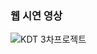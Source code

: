 ### 웹 시연 영상

![KDT 3차프로젝트](https://user-images.githubusercontent.com/86389826/144791170-9d99a1c2-0e33-48a4-bc54-6d473fe4573c.gif)
